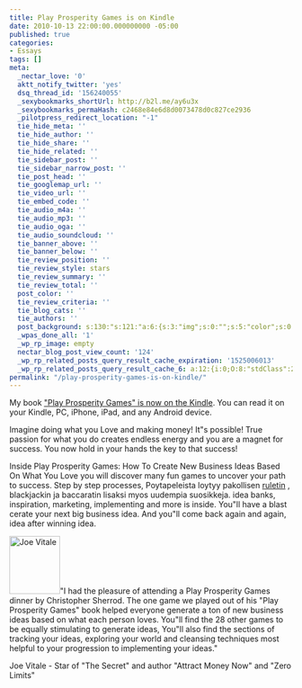 ```yaml
---
title: Play Prosperity Games is on Kindle
date: 2010-10-13 22:00:00.000000000 -05:00
published: true
categories:
- Essays
tags: []
meta:
  _nectar_love: '0'
  aktt_notify_twitter: 'yes'
  dsq_thread_id: '156240055'
  _sexybookmarks_shortUrl: http://b2l.me/ay6u3x
  _sexybookmarks_permaHash: c2468e84e6d8d0073478d0c827ce2936
  _pilotpress_redirect_location: "-1"
  tie_hide_meta: ''
  tie_hide_author: ''
  tie_hide_share: ''
  tie_hide_related: ''
  tie_sidebar_post: ''
  tie_sidebar_narrow_post: ''
  tie_post_head: ''
  tie_googlemap_url: ''
  tie_video_url: ''
  tie_embed_code: ''
  tie_audio_m4a: ''
  tie_audio_mp3: ''
  tie_audio_oga: ''
  tie_audio_soundcloud: ''
  tie_banner_above: ''
  tie_banner_below: ''
  tie_review_position: ''
  tie_review_style: stars
  tie_review_summary: ''
  tie_review_total: ''
  post_color: ''
  tie_review_criteria: ''
  tie_blog_cats: ''
  tie_authors: ''
  post_background: s:130:"s:121:"a:6:{s:3:"img";s:0:"";s:5:"color";s:0:"";s:6:"repeat";s:0:"";s:10:"attachment";s:0:"";s:3:"hor";s:0:"";s:3:"ver";s:0:"";}";";
  _wpas_done_all: '1'
  _wp_rp_image: empty
  nectar_blog_post_view_count: '124'
  _wp_rp_related_posts_query_result_cache_expiration: '1525006013'
  _wp_rp_related_posts_query_result_cache_6: a:12:{i:0;O:8:"stdClass":2:{s:7:"post_id";s:4:"2378";s:5:"score";s:17:"71.63478236655368";}i:1;O:8:"stdClass":2:{s:7:"post_id";s:4:"2779";s:5:"score";s:17:"33.59812305495157";}i:2;O:8:"stdClass":2:{s:7:"post_id";s:4:"1766";s:5:"score";s:18:"20.114171379708665";}i:3;O:8:"stdClass":2:{s:7:"post_id";s:3:"421";s:5:"score";s:18:"19.916772629612616";}i:4;O:8:"stdClass":2:{s:7:"post_id";s:4:"1934";s:5:"score";s:18:"18.620179400742423";}i:5;O:8:"stdClass":2:{s:7:"post_id";s:4:"7204";s:5:"score";s:18:"17.033281297786438";}i:6;O:8:"stdClass":2:{s:7:"post_id";s:4:"2560";s:5:"score";s:18:"17.033281297786438";}i:7;O:8:"stdClass":2:{s:7:"post_id";s:3:"836";s:5:"score";s:18:"16.585835486747445";}i:8;O:8:"stdClass":2:{s:7:"post_id";s:3:"728";s:5:"score";s:18:"16.484479434878658";}i:9;O:8:"stdClass":2:{s:7:"post_id";s:3:"657";s:5:"score";s:18:"16.385231744970014";}i:10;O:8:"stdClass":2:{s:7:"post_id";s:3:"343";s:5:"score";s:18:"16.292191713686258";}i:11;O:8:"stdClass":2:{s:7:"post_id";s:4:"4227";s:5:"score";s:17:"15.54672427170984";}}
permalink: "/play-prosperity-games-is-on-kindle/"
---
```

<p>My book <a href="http://www.amazon.com/gp/product/B0044KM13Q?ie=UTF8&amp;tag=abundaunlimi-20&amp;linkCode=as2&amp;camp=1789&amp;creative=390957&amp;creativeASIN=B0044KM13Q" rel="nofollow">"Play Prosperity Games" is now on the Kindle</a>. You can read it on your Kindle, PC, iPhone, iPad, and any Android device.</p>
<p>Imagine doing what you Love and making money! It"s possible! True passion for what you do creates endless energy and you are a magnet for success. You now hold in your hands the key to that success!</p>
<p>Inside Play Prosperity Games: How To Create New Business Ideas Based On What You Love you will discover many fun games to uncover your path to success. Step by step processes, Poytapeleista loytyy pakollisen  <a href="http://s4gambling.com/fi/ruletti">ruletin</a> , blackjackin ja baccaratin lisaksi myos uudempia suosikkeja. idea banks, inspiration, marketing, implementing and more is inside. You"ll have a blast cerate your next big business idea. And you"ll come back again and again, idea after winning idea.</p>
<p><img class="alignleft size-full wp-image-3291" title="Joe Vitale" src="{{ site.baseurl }}/posts/2010/10/Joe_Vitale.jpg" alt="Joe Vitale" width="90" height="103" />"I had the pleasure of attending a Play Prosperity Games dinner by Christopher Sherrod. The one game we played out of his "Play Prosperity Games" book helped everyone generate a ton of new business ideas based on what each person loves. You"ll find the 28 other games to be equally stimulating to generate ideas, You"ll also find the sections of tracking your ideas, exploring your world and cleansing techniques most helpful to your progression to implementing your ideas."</p>
<p>Joe Vitale - Star of "The Secret" and author "Attract Money Now" and "Zero Limits"</p>
